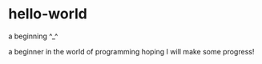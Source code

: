 # hello-world
a beginning ^_^

a beginner in the world of programming
hoping I will make some progress!
